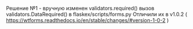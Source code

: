 Решение №1 - вручную изменен validators.required() вызов validators.DataRequired() в flaskex/scripts/forms.py Отличили их в v1.0.2 ( https://wtforms.readthedocs.io/en/stable/changes/#version-1-0-2 )
